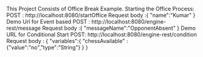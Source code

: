 This Project Consists of Office Break Example.
Starting the Office Process:
  POST : http://localhost:8080/startOffice
Request body :{
                  "name":"Kumar"
              }
Demo Url for Event based 
POST : http://localhost:8080/engine-rest/message
Request body :{
                  "messageName":"OpponentAbsent"
              }
Demo URL for Conditional Start
POST: http://localhost:8080/engine-rest/condition
Request body :  {
              "variables":{
                  "chessAvailable" : {"value":"no","type":"String"}
              }
          }
